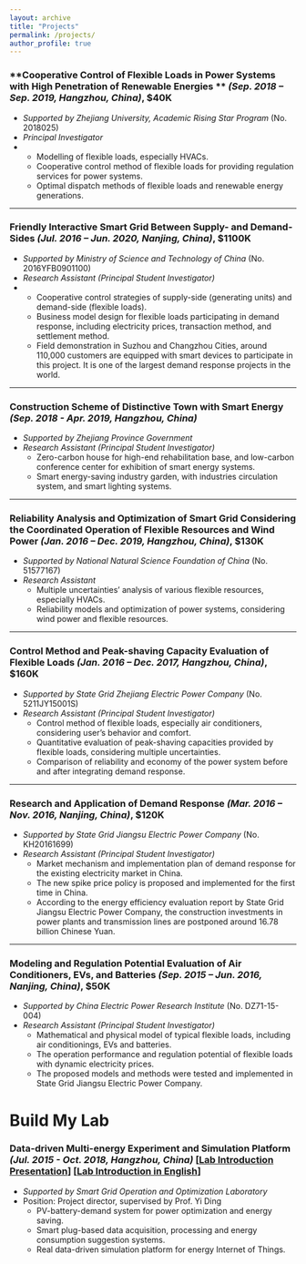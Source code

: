 ```yaml
---
layout: archive
title: "Projects"
permalink: /projects/
author_profile: true
---
```




### **Cooperative Control of Flexible Loads in Power Systems with High Penetration of Renewable Energies ** *(Sep. 2018 – Sep. 2019, Hangzhou, China)*, $40K

- *Supported by Zhejiang University, Academic Rising Star Program* (No. 2018025)
- *Principal Investigator*
- - Modelling of flexible loads, especially HVACs.
  - Cooperative control method of flexible loads for providing regulation services for power systems.
  - Optimal dispatch methods of flexible loads and renewable energy generations.

<!-- 这个图片注释掉了

![Editing a markdown file for a talk](/images/research/research_RisingStar.png)

-->



------

### **Friendly Interactive Smart Grid Between Supply- and Demand-Sides** *(Jul. 2016 – Jun. 2020, Nanjing, China)*, $1100K

- *Supported by Ministry of Science and Technology of China* (No. 2016YFB0901100)
- *Research Assistant (Principal Student Investigator)*
- - Cooperative control strategies of supply-side (generating units) and demand-side (flexible loads).
  - Business model design for flexible loads participating in demand response, including electricity prices, transaction method, and settlement method.
  - Field demonstration in Suzhou and Changzhou Cities, around 110,000 customers are equipped with smart devices to participate in this project. It is one of the largest demand response projects in the world.

<!-- 这个图片注释掉了

![Editing a markdown file for a talk](/images/research/research_friendly_interactive.png)

-->

------

### **Construction Scheme of Distinctive Town with Smart Energy** *(Sep. 2018 - Apr. 2019, Hangzhou, China)*

- *Supported by Zhejiang Province Government*
- *Research Assistant (Principal Student Investigator)*
  - Zero-carbon house for high-end rehabilitation base, and low-carbon conference center for exhibition of smart energy systems.
  - Smart energy-saving industry garden, with industries circulation system, and smart lighting systems.

<!-- 这个图片注释掉了

![Editing a markdown file for a talk](/images/research/research_distinctive_town.png)

-->

------

### **Reliability Analysis and Optimization of Smart Grid Considering the Coordinated Operation of Flexible Resources and Wind Power** *(Jan. 2016 – Dec. 2019, Hangzhou, China)*, $130K

- *Supported by National Natural Science Foundation of China* (No. 51577167) 
- *Research Assistant*
  - Multiple uncertainties’ analysis of various flexible resources, especially HVACs.
  - Reliability models and optimization of power systems, considering wind power and flexible resources.

<!-- 这个图片注释掉了

![Editing a markdown file for a talk](/images/research/research_reliability_NSFC.png)

-->

------

### **Control Method and Peak-shaving Capacity Evaluation of Flexible Loads** *(Jan. 2016 – Dec. 2017, Hangzhou, China)*, $160K

- *Supported by State Grid Zhejiang Electric Power Company*  (No. 5211JY15001S)
- *Research Assistant (Principal Student Investigator)*
  - Control method of flexible loads, especially air conditioners, considering user’s behavior and comfort.
  - Quantitative evaluation of peak-shaving capacities provided by flexible loads, considering multiple uncertainties.
  - Comparison of reliability and economy of the power system before and after integrating demand response.

<!-- 这个图片注释掉了

![Editing a markdown file for a talk](/images/research/research_peak_shaving.png)

-->

------

### **Research and Application of Demand Response** *(Mar. 2016 – Nov. 2016, Nanjing, China)*, $120K

- *Supported by State Grid Jiangsu Electric Power Company* (No. KH20161699)
- *Research Assistant (Principal Student Investigator)*
  - Market mechanism and implementation plan of demand response for the existing electricity market in China.
  - The new spike price policy is proposed and implemented for the first time in China.
  - According to the energy efficiency evaluation report by State Grid Jiangsu Electric Power Company, the construction investments in power plants and transmission lines are postponed around 16.78 billion Chinese Yuan.

<!-- 这个图片注释掉了

![Editing a markdown file for a talk](/images/research/research_consumer_DR.png)

-->

------

### **Modeling and Regulation Potential Evaluation of Air Conditioners, EVs, and Batteries** *(Sep. 2015 – Jun. 2016, Nanjing, China)*, $50K

- *Supported by China Electric Power Research Institute* (No. DZ71-15-004)
- *Research Assistant (Principal Student Investigator)*
  - Mathematical and physical model of typical flexible loads, including air conditionings, EVs and batteries.
  - The operation performance and regulation potential of flexible loads with dynamic electricity prices.
  - The proposed models and methods were tested and implemented in State Grid Jiangsu Electric Power Company.

<!-- 这个图片注释掉了

![Editing a markdown file for a talk](/images/research/research_regulation_potential.png)

-->



# Build My Lab

### **Data-driven Multi-energy Experiment and Simulation Platform** *(Jul. 2015 - Oct. 2018, Hangzhou, China)* [[Lab Introduction Presentation](https://huihongxun.github.io/files/ResearchProjects/20180912_SGOOL_platform.pdf)] [[Lab Introduction in English](https://huihongxun.github.io/files/ResearchProjects/Data-driven_Multi-energy_Platform.pdf)]

- *Supported by Smart Grid Operation and Optimization Laboratory*
- Position: Project director, supervised by Prof. Yi Ding
  - PV-battery-demand system for power optimization and energy saving.
  - Smart plug-based data acquisition, processing and energy consumption suggestion systems.
  - Real data-driven simulation platform for energy Internet of Things.

<!-- 这个图片注释掉了

![Editing a markdown file for a talk](/images/research/research_data_driven.png)

-->

